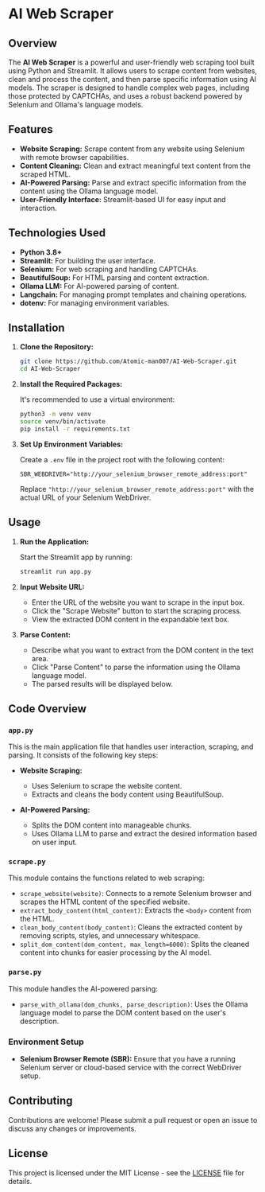 # AI Web Scraper

## Overview

The **AI Web Scraper** is a powerful and user-friendly web scraping tool built using Python and Streamlit. It allows users to scrape content from websites, clean and process the content, and then parse specific information using AI models. The scraper is designed to handle complex web pages, including those protected by CAPTCHAs, and uses a robust backend powered by Selenium and Ollama's language models.

## Features

- **Website Scraping:** Scrape content from any website using Selenium with remote browser capabilities.
- **Content Cleaning:** Clean and extract meaningful text content from the scraped HTML.
- **AI-Powered Parsing:** Parse and extract specific information from the content using the Ollama language model.
- **User-Friendly Interface:** Streamlit-based UI for easy input and interaction.

## Technologies Used

- **Python 3.8+**
- **Streamlit:** For building the user interface.
- **Selenium:** For web scraping and handling CAPTCHAs.
- **BeautifulSoup:** For HTML parsing and content extraction.
- **Ollama LLM:** For AI-powered parsing of content.
- **Langchain:** For managing prompt templates and chaining operations.
- **dotenv:** For managing environment variables.

## Installation

1. **Clone the Repository:**

   ```bash
   git clone https://github.com/Atomic-man007/AI-Web-Scraper.git
   cd AI-Web-Scraper
   ```

2. **Install the Required Packages:**

   It's recommended to use a virtual environment:

   ```bash
   python3 -m venv venv
   source venv/bin/activate
   pip install -r requirements.txt
   ```

3. **Set Up Environment Variables:**

   Create a `.env` file in the project root with the following content:

   ```plaintext
   SBR_WEBDRIVER="http://your_selenium_browser_remote_address:port"
   ```

   Replace `"http://your_selenium_browser_remote_address:port"` with the actual URL of your Selenium WebDriver.

## Usage

1. **Run the Application:**

   Start the Streamlit app by running:

   ```bash
   streamlit run app.py
   ```

2. **Input Website URL:**

   - Enter the URL of the website you want to scrape in the input box.
   - Click the "Scrape Website" button to start the scraping process.
   - View the extracted DOM content in the expandable text box.

3. **Parse Content:**

   - Describe what you want to extract from the DOM content in the text area.
   - Click "Parse Content" to parse the information using the Ollama language model.
   - The parsed results will be displayed below.

## Code Overview

### `app.py`

This is the main application file that handles user interaction, scraping, and parsing. It consists of the following key steps:

- **Website Scraping:** 
  - Uses Selenium to scrape the website content.
  - Extracts and cleans the body content using BeautifulSoup.

- **AI-Powered Parsing:** 
  - Splits the DOM content into manageable chunks.
  - Uses Ollama LLM to parse and extract the desired information based on user input.

### `scrape.py`

This module contains the functions related to web scraping:

- `scrape_website(website)`: Connects to a remote Selenium browser and scrapes the HTML content of the specified website.
- `extract_body_content(html_content)`: Extracts the `<body>` content from the HTML.
- `clean_body_content(body_content)`: Cleans the extracted content by removing scripts, styles, and unnecessary whitespace.
- `split_dom_content(dom_content, max_length=6000)`: Splits the cleaned content into chunks for easier processing by the AI model.

### `parse.py`

This module handles the AI-powered parsing:

- `parse_with_ollama(dom_chunks, parse_description)`: Uses the Ollama language model to parse the DOM content based on the user's description.

### Environment Setup

- **Selenium Browser Remote (SBR):** Ensure that you have a running Selenium server or cloud-based service with the correct WebDriver setup.

## Contributing

Contributions are welcome! Please submit a pull request or open an issue to discuss any changes or improvements.

## License

This project is licensed under the MIT License - see the [LICENSE](LICENSE) file for details.
